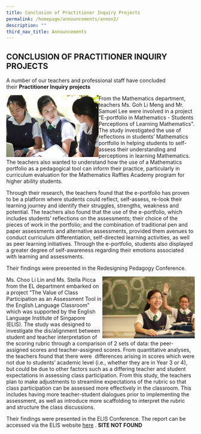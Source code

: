 ```yaml
---
title: Conclusion of Practitioner Inquiry Projects
permalink: /homepage/announcements/annon2/
description: ""
third_nav_title: Announcements
---
```

## CONCLUSION OF PRACTITIONER INQUIRY PROJECTS

A number of our teachers and professional staff have concluded their **Practitioner Inquiry projects**

<img src="/images/eryang_shujuin_COI (1).jpg" style="width:49%" align=left>
From the Mathematics department, teachers Ms. Goh Li Meng and Mr. Samuel Lee were involved in a project “E-portfolio in Mathematics - Students Perceptions of Learning Mathematics". The study investigated the use of reflections in students’ Mathematics portfolio in helping students to self-assess their understanding and perceptions in learning Mathematics. The teachers also wanted to understand how the use of a Mathematics portfolio as a pedagogical tool can inform their practice, particularly in curriculum evaluation for the Mathematics Raffles Academy program for higher ability students.

Through their research, the teachers found that the e-portfolio has proven to be a platform where students could reflect, self-assess, re-look their learning journey and identify their struggles, strengths, weakness and potential. The teachers also found that the use of the e-portfolio, which includes students’ reflections on the assessments; their choice of the pieces of work in the portfolio; and the combination of traditional pen and paper assessments and alternative assessments, provided them avenues to conduct curriculum differentiation, self-directed learning activities, as well as peer learning initiatives. Through the e-portfolio, students also displayed a greater degree of self-awareness regarding their emotions associated with learning and assessments.

Their findings were presented in the Redesigning Pedagogy Conference.

<img src="/images/value of class paerticipation.jpg" style="width:49%" align=right>
Ms. Choo Li Lin and Ms. Stella Picca from the EL department embarked on a project “The Value of Class Participation as an Assessment Tool in the English Language Classroom” which was supported by the English Language Institute of Singapore (ELIS). The study was designed to investigate the dis/alignment between student and teacher interpretation of the scoring rubric through a comparison of 2 sets of data: the peer-assigned scores and teacher-assigned scores. From quantitative analyses, the teachers found that there were  differences arising in scores which were not due to students’ academic level (i.e., whether they are in Year 3 or 4), but could be due to other factors such as a differing teacher and student expectations in assessing class participation. From this study, the teachers plan to make adjustments to streamline expectations of the rubric so that class participation can be assessed more effectively in the classroom. This includes having more teacher-student dialogues prior to implementing the assessment, as well as introduce more scaffolding to interpret the rubric and structure the class discussions.

Their findings were presented in the ELIS Conference. The report can be accessed via the ELIS website [here](http://www.elis.moe.edu.sg/research/elis-research-fund/erf-reports) . **SITE NOT FOUND**